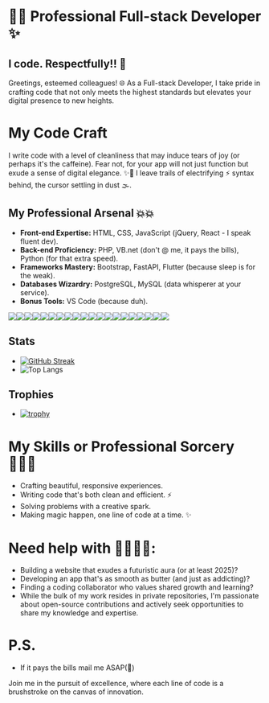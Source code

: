 # 👨‍💻 **Professional Full-stack Developer** ✨

## I code. Respectfully!! 🫡 

Greetings, esteemed colleagues! 🌐 As a Full-stack Developer, I take pride in crafting code that not only meets the highest standards but elevates your digital presence to new heights.

# **My Code Craft**
I write code with a level of cleanliness that may induce tears of joy (or perhaps it's the caffeine). Fear not, for your app will not just function but exude a sense of digital elegance. ✨💫 I leave trails of electrifying ⚡️ syntax behind, the cursor settling in dust 🌫️.

## **My Professional Arsenal 💥💥**
* **Front-end Expertise:** HTML, CSS, JavaScript (jQuery, React - I speak fluent dev).
* **Back-end Proficiency:** PHP, VB.net (don't @ me, it pays the bills), Python (for that extra speed).
* **Frameworks Mastery:** Bootstrap, FastAPI, Flutter (because sleep is for the weak).
* **Databases Wizardry:** PostgreSQL, MySQL (data whisperer at your service).
* **Bonus Tools:** VS Code (because duh).

<img src="https://img.shields.io/badge/HTML5-E34F26?style=for-the-badge&logo=html5&logoColor=white"><img src="https://img.shields.io/badge/CSS3-1572B6?style=for-the-badge&logo=css3&logoColor=white"><img src="https://img.shields.io/badge/jQuery-0769AD?style=for-the-badge&logo=jquery&logoColor=white"><img src="https://img.shields.io/badge/Bootstrap-563D7C?style=for-the-badge&logo=bootstrap&logoColor=white"><img src="https://img.shields.io/badge/React-20232A?style=for-the-badge&logo=react&logoColor=61DAFB"><img src="https://img.shields.io/badge/PHP-777BB4?style=for-the-badge&logo=php&logoColor=white"><img src="https://img.shields.io/badge/Python-FFD43B?style=for-the-badge&logo=python&logoColor=blue"><img src=" 	https://img.shields.io/badge/Flutter-02569B?style=for-the-badge&logo=flutter&logoColor=white"><img src="https://img.shields.io/badge/MySQL-005C84?style=for-the-badge&logo=mysql&logoColor=white"><img src="https://img.shields.io/badge/PostgreSQL-316192?style=for-the-badge&logo=postgresql&logoColor=white"><img src="https://img.shields.io/badge/VSCode-0078D4?style=for-the-badge&logo=visual%20studio%20code&logoColor=white"><img src="https://img.shields.io/badge/Visual_Studio-5C2D91?style=for-the-badge&logo=visual%20studio&logoColor=white"><img src="https://img.shields.io/badge/GIT-E44C30?style=for-the-badge&logo=git&logoColor=white"><img src="https://img.shields.io/badge/GitHub-100000?style=for-the-badge&logo=github&logoColor=white"><img src="https://img.shields.io/badge/fastapi-109989?style=for-the-badge&logo=FASTAPI&logoColor=white"><img src="https://img.shields.io/badge/Postman-FF6C37?style=for-the-badge&logo=Postman&logoColor=white"><img src="https://img.shields.io/badge/.NET-512BD4?style=for-the-badge&logo=dotnet&logoColor=white"><img src="https://img.shields.io/badge/Railway-131415?style=for-the-badge&logo=railway&logoColor=white"><img src="https://img.shields.io/badge/Render-46E3B7?style=for-the-badge&logo=render&logoColor=white"><img src="https://img.shields.io/badge/Vercel-000000?style=for-the-badge&logo=vercel&logoColor=white">

## **Stats**
* [![GitHub Streak](https://streak-stats.demolab.com?user=striker561&theme=radical&border_radius=10&fire=E3D2EB)](https://git.io/streak-stats)
* ![Top Langs](https://github-readme-stats.vercel.app/api/top-langs/?username=striker561&layout=compact)

## **Trophies**
* [![trophy](https://github-profile-trophy.vercel.app/?username=striker561&theme=dracula)](https://github.com/ryo-ma/github-profile-trophy)

# **My Skills or Professional Sorcery 🧙🏾‍♂️**
* Crafting beautiful, responsive experiences.
* Writing code that's both clean and efficient. ⚡️
* Solving problems with a creative spark.
* Making magic happen, one line of code at a time. ✨

# **Need help with 🫱🏾‍🫲🏾:**
* Building a website that exudes a futuristic aura (or at least 2025)?
* Developing an app that's as smooth as butter (and just as addicting)?
* Finding a coding collaborator who values shared growth and learning?
* While the bulk of my work resides in private repositories, I'm passionate about open-source contributions and actively seek opportunities to share my knowledge and expertise.

# **P.S.**
* If it pays the bills mail me ASAP(🤫)

Join me in the pursuit of excellence, where each line of code is a brushstroke on the canvas of innovation.
